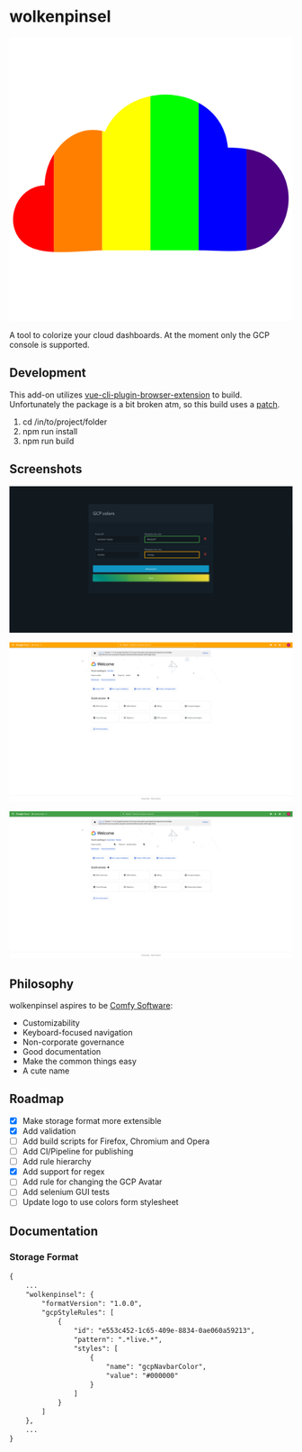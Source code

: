 # wolkenpinsel

![wolkenpinsel logo](src/assets/logo.svg)

A tool to colorize your cloud dashboards. At the moment only the GCP console is supported.

## Development

This add-on utilizes [vue-cli-plugin-browser-extension](https://github.com/adambullmer/vue-cli-plugin-browser-extension) to build. Unfortunately the package is a bit broken atm, so this build uses a [patch](https://github.com/campfireman/vue-cli-plugin-browser-extension).

1. cd /in/to/project/folder
2. npm run install
3. npm run build

## Screenshots

![Settings](docs/wolkenpinsel_screenshot_settings.png)

![Example 1](docs/wolkenpinsel_screenshot_gcp_example1.png)

![Example 2](docs/wolkenpinsel_screenshot_gcp_example2.png)

## Philosophy

wolkenpinsel aspires to be [Comfy Software](https://catgirl.ai/log/comfy-software/):

- Customizability
- Keyboard-focused navigation
- Non-corporate governance
- Good documentation
- Make the common things easy
- A cute name

## Roadmap

- [x] Make storage format more extensible
- [x] Add validation
- [ ] Add build scripts for Firefox, Chromium and Opera
- [ ] Add CI/Pipeline for publishing
- [ ] Add rule hierarchy
- [x] Add support for regex
- [ ] Add rule for changing the GCP Avatar
- [ ] Add selenium GUI tests
- [ ] Update logo to use colors form stylesheet

## Documentation

### Storage Format

```[json]
{
    ...
    "wolkenpinsel": {
        "formatVersion": "1.0.0",
        "gcpStyleRules": [
            {
                "id": "e553c452-1c65-409e-8834-0ae060a59213",
                "pattern": ".*live.*",
                "styles": [
                    {
                        "name": "gcpNavbarColor",
                        "value": "#000000"
                    }
                ]
            }
        ]
    },
    ...
}
```

